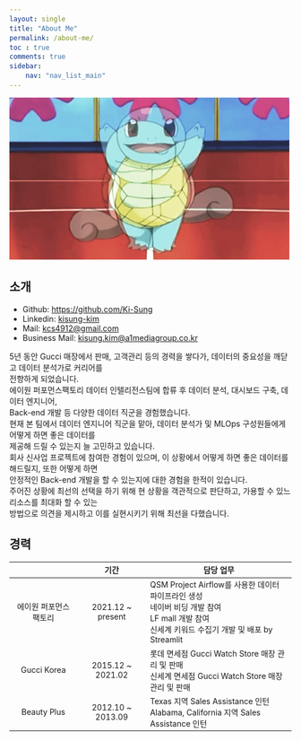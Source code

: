 ```yaml
---
layout: single
title: "About Me"
permalink: /about-me/
toc : true
comments: true
sidebar:
    nav: "nav_list_main"
---
```


![kkobugi](/images/2023-02-20-second/kkobugi.gif)

## 소개 

- Github: <a href="https://github.com/Ki-Sung">https://github.com/Ki-Sung</a>
- Linkedin: [kisung-kim](https://www.linkedin.com/in/kisung-kim-b65211218/)
- Mail: <a href="mailto:kcs4912@gmail.com">kcs4912@gmail.com</a>
- Business Mail: <a href="mailto:kisung.kim@a1mediagroup.co.kr">kisung.kim@a1mediagroup.co.kr</a>

5년 동안 Gucci 매장에서 판매, 고객관리 등의 경력을 쌓다가, 데이터의 중요성을 깨닫고 데이터 분석가로 커리어를 
<br>
전향하게 되었습니다.
<br>
에이원 퍼포먼스팩토리 데이터 인텔리전스팀에 합류 후 데이터 분석, 대시보드 구축, 데이터 엔지니어, 
<br>
Back-end 개발 등 다양한 데이터 직군을 경험했습니다.
<br>
현재 본 팀에서 데이터 엔지니어 직군을 맡아, 데이터 분석가 및 MLOps 구성원들에게 어떻게 하면 좋은 데이터를 
<br>
제공해 드릴 수 있는지 늘 고민하고 있습니다.
<br>
회사 신사업 프로젝트에 참여한 경험이 있으며, 이 상황에서 어떻게 하면 좋은 데이터를 해드릴지, 또한 어떻게 하면 
<br>
안정적인 Back-end 개발을 할 수 있는지에 대한 경험을 한적이 있습니다.
<br>
주어진 상황에 최선의 선택을 하기 위해 현 상황을 객관적으로 판단하고, 가용할 수 있느 리소스를 최대화 할 수 있는 
<br>
방법으로 의견을 제시하고 이를 실현시키기 위해 최선을 다했습니다.


## 경력 
<table>
    <thead>
        <tr>
            <th style="text-align: center">&nbsp;</th>
            <th style="text-align: center">기간</th>
            <th>담당 업무</th>
        </tr>
    </thead>
    <tbody>
        <tr>
            <td style="text-align: center">에이원 퍼포먼스 팩토리</td>
            <td style="text-align: center">2021.12 ~ present</td>
            <td>
                QSM Project Airflow를 사용한 데이터 파이프라인 생성
                <br>
                네이버 비딩 개발 참여 
                <br>
                LF mall 개발 참여
                <br>
                신세계 키워드 수집기 개발 및 배포 by Streamlit
            </td>
        </tr>
        <tr>
            <td style="text-align: center">Gucci Korea</td>
            <td style="text-align: center">2015.12 ~ 2021.02</td>
            <td>
                롯데 면세점 Gucci Watch Store 매장 관리 및 판매
                <br>
                신세계 면세점 Gucci Watch Store 매장 관리 및 판매
            </td>
        </tr>
         <tr>
            <td style="text-align: center">Beauty Plus</td>
            <td style="text-align: center">2012.10 ~ 2013.09</td>
            <td>
                Texas 지역 Sales Assistance 인턴
                <br>
                Alabama, California 지역 Sales Assistance 인턴
                <br>
            </td>
        </tr>
    </tbody>
</table>